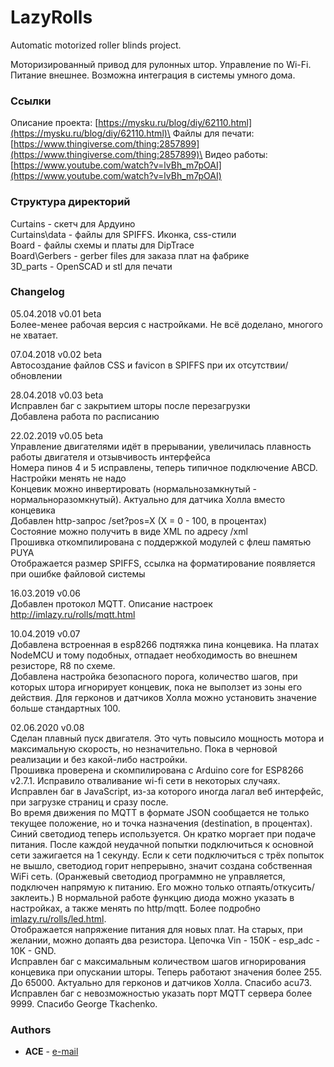 ﻿# LazyRolls

Automatic motorized roller blinds project.

Моторизированный привод для рулонных штор. Управление по Wi-Fi. Питание внешнее. Возможна интеграция в системы умного дома.

### Ссылки
Описание проекта: [https://mysku.ru/blog/diy/62110.html](https://mysku.ru/blog/diy/62110.html)\
Файлы для печати: [https://www.thingiverse.com/thing:2857899](https://www.thingiverse.com/thing:2857899)\
Видео работы: [https://www.youtube.com/watch?v=lvBh_m7pOAI](https://www.youtube.com/watch?v=lvBh_m7pOAI)

### Структура директорий

Curtains - скетч для Ардуино\
Curtains\data - файлы для SPIFFS. Иконка, css-стили\
Board - файлы схемы и платы для DipTrace\
Board\Gerbers - gerber files для заказа плат на фабрике\
3D_parts - OpenSCAD и stl для печати

### Changelog

05.04.2018 v0.01 beta\
Более-менее рабочая версия с настройками. Не всё доделано, многого не хватает.

07.04.2018 v0.02 beta\
Автосоздание файлов CSS и favicon в SPIFFS при их отсутствии/обновлении

28.04.2018 v0.03 beta\
Исправлен баг с закрытием шторы после перезагрузки\
Добавлена работа по расписанию

22.02.2019 v0.05 beta\
Управление двигателями идёт в прерывании, увеличилась плавность работы двигателя и отзывчивость интерфейса\
Номера пинов 4 и 5 исправлены, теперь типичное подключение ABCD. Настройки менять не надо\
Концевик можно инвертировать (нормальнозамкнутый - нормальноразомкнутый). Актуально для датчика Холла вместо концевика\
Добавлен http-запрос /set?pos=X (X = 0 - 100, в процентах)\
Состояние можно получить в виде XML по адресу /xml\
Прошивка откомпилирована с поддержкой модулей с флеш памятью PUYA\
Отображается размер SPIFFS, ссылка на форматирование появляется при ошибке файловой системы

16.03.2019 v0.06\
Добавлен протокол MQTT. Описание настроек http://imlazy.ru/rolls/mqtt.html

10.04.2019 v0.07\
Добавлена встроенная в esp8266 подтяжка пина концевика. На платах NodeMCU и тому подобных, отпадает необходимость во внешнем резисторе, R8 по схеме.\
Добавлена настройка безопасного порога, количество шагов, при которых штора игнорирует концевик, пока не выползет из зоны его действия. Для герконов и датчиков Холла можно установить значение больше стандартных 100.

02.06.2020 v0.08\
Сделан плавный пуск двигателя. Это чуть повысило мощность мотора и максимальную скорость, но незначительно. Пока в черновой реализации и без какой-либо настройки.\
Прошивка проверена и скомпилирована с Arduino core for ESP8266 v2.7.1. Исправило отваливание wi-fi сети в некоторых случаях.\
Исправлен баг в JavaScript, из-за которого иногда лагал веб интерфейс, при загрузке страниц и сразу после.\
Во время движения по MQTT в формате JSON сообщается не только текущее положение, но и точка назначения (destination, в процентах).\
Синий светодиод теперь используется. Он кратко моргает при подаче питания. После каждой неудачной попытки подключиться к основной
сети зажигается на 1 секунду. Если к сети подключиться с трёх попыток не вышло, светодиод горит непрерывно, значит создана собственная WiFi сеть.
(Оранжевый светодиод программно не управляется, подключен напрямую к питанию. Его можно только отпаять/откусить/заклеить.)
В нормальной работе функцию диода можно указать в настройках, а также менять по http/mqtt. Более подробно [imlazy.ru/rolls/led.html](http://imlazy.ru/rolls/led.html).\
Отображается напряжение питания для новых плат. На старых, при желании, можно допаять два резистора. Цепочка Vin - 150K - esp_adc - 10K - GND.\
Исправлен баг с максимальным количеством шагов игнорирования концевика при опускании шторы. Теперь работают значения более 255. До 65000. Актуально для герконов и датчиков Холла. Спасибо acu73.\
Исправлен баг с невозможностью указать порт MQTT сервера более 9999. Спасибо George Tkachenko.

### Authors

* **ACE** - [e-mail](mailto:a_c_e@mail.ru)
